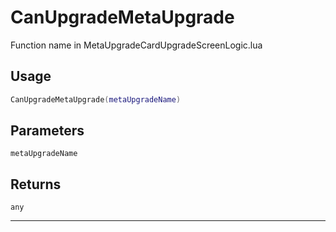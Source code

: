 # CanUpgradeMetaUpgrade
Function name in MetaUpgradeCardUpgradeScreenLogic.lua
## Usage
```lua
CanUpgradeMetaUpgrade(metaUpgradeName)
```
## Parameters
`metaUpgradeName`
## Returns
`any`

---
